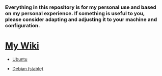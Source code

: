 ###  Everything in this repository is for my personal use and based on my personal experience. If something is useful to you, please consider adapting and adjusting it to your machine and configuration.

# [My Wiki](https://github.com/G4NST3/GNU-Linux/wiki)

- [Ubuntu](https://github.com/G4NST3/GNU-Linux/wiki/Ubuntu)

- [Debian (stable)](https://github.com/G4NST3/GNU-Linux/wiki/Debian-(stable))


